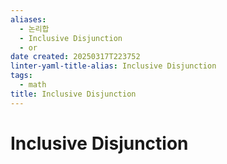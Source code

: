 ```yaml
---
aliases:
  - 논리합
  - Inclusive Disjunction
  - or
date created: 20250317T223752
linter-yaml-title-alias: Inclusive Disjunction
tags:
  - math
title: Inclusive Disjunction
---
```


# Inclusive Disjunction
